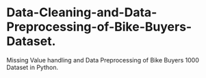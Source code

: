 # Data-Cleaning-and-Data-Preprocessing-of-Bike-Buyers-Dataset.

Missing Value handling and Data Preprocessing of Bike Buyers 1000 Dataset in Python.
